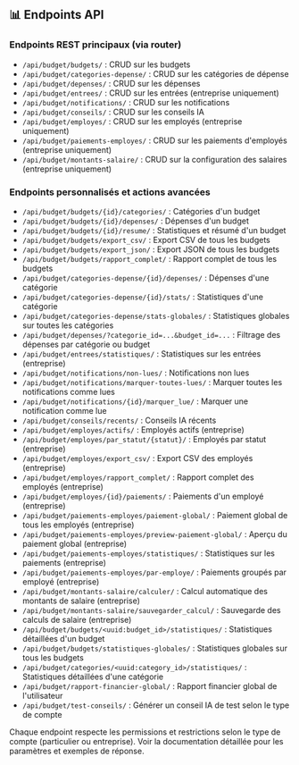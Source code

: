 ## 📊 Endpoints API

### Endpoints REST principaux (via router)

- `/api/budget/budgets/` : CRUD sur les budgets
- `/api/budget/categories-depense/` : CRUD sur les catégories de dépense
- `/api/budget/depenses/` : CRUD sur les dépenses
- `/api/budget/entrees/` : CRUD sur les entrées (entreprise uniquement)
- `/api/budget/notifications/` : CRUD sur les notifications
- `/api/budget/conseils/` : CRUD sur les conseils IA
- `/api/budget/employes/` : CRUD sur les employés (entreprise uniquement)
- `/api/budget/paiements-employes/` : CRUD sur les paiements d'employés (entreprise uniquement)
- `/api/budget/montants-salaire/` : CRUD sur la configuration des salaires (entreprise uniquement)

### Endpoints personnalisés et actions avancées

- `/api/budget/budgets/{id}/categories/` : Catégories d'un budget
- `/api/budget/budgets/{id}/depenses/` : Dépenses d'un budget
- `/api/budget/budgets/{id}/resume/` : Statistiques et résumé d'un budget
- `/api/budget/budgets/export_csv/` : Export CSV de tous les budgets
- `/api/budget/budgets/export_json/` : Export JSON de tous les budgets
- `/api/budget/budgets/rapport_complet/` : Rapport complet de tous les budgets
- `/api/budget/categories-depense/{id}/depenses/` : Dépenses d'une catégorie
- `/api/budget/categories-depense/{id}/stats/` : Statistiques d'une catégorie
- `/api/budget/categories-depense/stats-globales/` : Statistiques globales sur toutes les catégories
- `/api/budget/depenses/?categorie_id=...&budget_id=...` : Filtrage des dépenses par catégorie ou budget
- `/api/budget/entrees/statistiques/` : Statistiques sur les entrées (entreprise)
- `/api/budget/notifications/non-lues/` : Notifications non lues
- `/api/budget/notifications/marquer-toutes-lues/` : Marquer toutes les notifications comme lues
- `/api/budget/notifications/{id}/marquer_lue/` : Marquer une notification comme lue
- `/api/budget/conseils/recents/` : Conseils IA récents
- `/api/budget/employes/actifs/` : Employés actifs (entreprise)
- `/api/budget/employes/par_statut/{statut}/` : Employés par statut (entreprise)
- `/api/budget/employes/export_csv/` : Export CSV des employés (entreprise)
- `/api/budget/employes/rapport_complet/` : Rapport complet des employés (entreprise)
- `/api/budget/employes/{id}/paiements/` : Paiements d'un employé (entreprise)
- `/api/budget/paiements-employes/paiement-global/` : Paiement global de tous les employés (entreprise)
- `/api/budget/paiements-employes/preview-paiement-global/` : Aperçu du paiement global (entreprise)
- `/api/budget/paiements-employes/statistiques/` : Statistiques sur les paiements (entreprise)
- `/api/budget/paiements-employes/par-employe/` : Paiements groupés par employé (entreprise)
- `/api/budget/montants-salaire/calculer/` : Calcul automatique des montants de salaire (entreprise)
- `/api/budget/montants-salaire/sauvegarder_calcul/` : Sauvegarde des calculs de salaire (entreprise)
- `/api/budget/budgets/<uuid:budget_id>/statistiques/` : Statistiques détaillées d'un budget
- `/api/budget/budgets/statistiques-globales/` : Statistiques globales sur tous les budgets
- `/api/budget/categories/<uuid:category_id>/statistiques/` : Statistiques détaillées d'une catégorie
- `/api/budget/rapport-financier-global/` : Rapport financier global de l'utilisateur
- `/api/budget/test-conseils/` : Générer un conseil IA de test selon le type de compte

Chaque endpoint respecte les permissions et restrictions selon le type de compte (particulier ou entreprise). Voir la documentation détaillée pour les paramètres et exemples de réponse.

